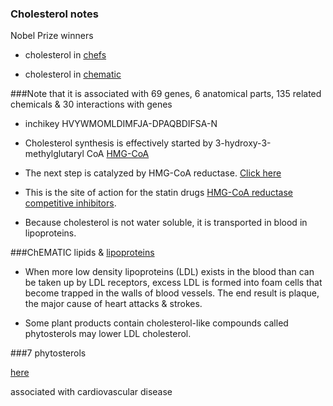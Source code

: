 ### Cholesterol notes

Nobel Prize winners

* cholesterol in 
[chefs](https://wedge.ontomatica.io/ChEFS_-_19-09-06/Wedge?q=facet_NTRNT:8400&group=facet_NTRNT)

* cholesterol in 
[chematic](https://wedge.ontomatica.io/ChEMATIC_-_19-09-06/Wedge?q=facet_MD_04:68237147&group=facet_MD_04)

###Note 
that it is associated with 69 genes, 6 anatomical parts, 135 related chemicals &amp; 30 interactions with genes

* inchikey	HVYWMOMLDIMFJA-DPAQBDIFSA-N

* Cholesterol synthesis is effectively started by 3-hydroxy-3-methylglutaryl CoA [HMG-CoA](https://wedge.ontomatica.io/ChEMATIC_-_19-09-06/Wedge?q=facet_MC_04:95000001/facet_MC_06:93000001/facet_MC_12:86056996/facet_MC_13:85049779/facet_MC_18:79065289/facet_MC_23:74005472/facet_MD_13:68489904&group=facet_MC_13)

* The next step is catalyzed by HMG-CoA reductase. [Click here](https://wedge.ontomatica.io/ChEMATIC_-_19-09-06/Wedge?q=facet_MD_08:68275212)

* This is the site of action for the statin drugs [HMG-CoA reductase competitive inhibitors](https://wedge.ontomatica.io/ChEMATIC_-_19-09-06/Wedge?q=facet_MC_04:95000001/facet_MC_06:93000001/facet_MC_14:84000001/facet_MC_15:83069748/facet_MC_18:79173869/facet_MC_19:78007104/facet_MC_20:77000001/facet_MD_27:68521089&group=facet_MC_06).

* Because cholesterol is not water soluble, it is transported in blood in lipoproteins.

###ChEMATIC lipids &amp; [lipoproteins](https://wedge.ontomatica.io/ChEMATIC_-_19-09-06/Wedge?q=facet_MD_10:68302775/facet_MD_12:68419345&group=facet_MD_10)

* When more low density lipoproteins (LDL) exists in the blood than can be taken up by LDL receptors, excess LDL is formed into foam cells that become trapped in the walls of blood vessels. The end result is plaque, the major cause of heart attacks &amp; strokes. 

* Some plant products contain cholesterol&#45;like compounds called phytosterols may lower LDL cholesterol.

###7 phytosterols

[here](https://wedge.ontomatica.io/ChEMATIC_-_19-09-06/Wedge?q=facet_MC_14:84000001/facet_MD_04:68238851&group=facet_MC_14)

associated with cardiovascular disease
